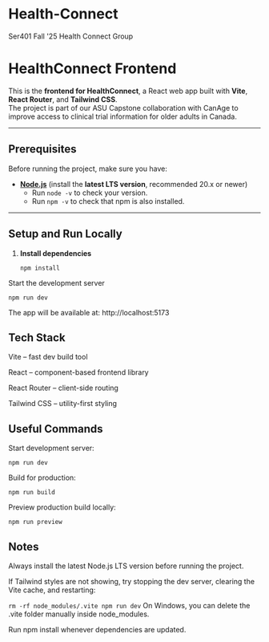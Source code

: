 # Health-Connect
Ser401 Fall '25 Health Connect Group
#  HealthConnect Frontend

This is the **frontend for HealthConnect**, a React web app built with **Vite**, **React Router**, and **Tailwind CSS**.  
The project is part of our ASU Capstone collaboration with CanAge to improve access to clinical trial information for older adults in Canada.

---

##  Prerequisites

Before running the project, make sure you have:

- **[Node.js](https://nodejs.org/)** (install the **latest LTS version**, recommended 20.x or newer)  
  - Run `node -v` to check your version.  
  - Run `npm -v` to check that npm is also installed.

---

##  Setup and Run Locally

1. **Install dependencies**
   
   `npm install`
   
Start the development server


`npm run dev`

The app will be available at:
http://localhost:5173


## Tech Stack
 Vite – fast dev build tool

React – component-based frontend library

React Router – client-side routing

Tailwind CSS – utility-first styling

## Useful Commands
Start development server:

`npm run dev`

Build for production:


`npm run build`

Preview production build locally:

`npm run preview`

## Notes
Always install the latest Node.js LTS version before running the project.

If Tailwind styles are not showing, try stopping the dev server, clearing the Vite cache, and restarting:


`rm -rf node_modules/.vite
npm run dev`
On Windows, you can delete the .vite folder manually inside node_modules.

Run npm install whenever dependencies are updated.
